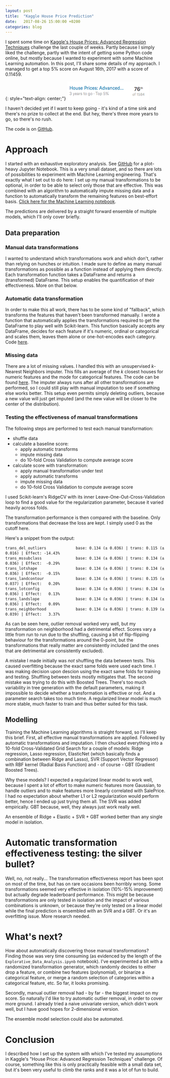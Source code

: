 ```yaml
---
layout: post
title:  "Kaggle House Price Prediction"
date:   2017-08-26 15:00:00 +0200
categories: blog
---
```

I spent some time on [Kaggle's House Prices: Advanced Regression Techniques][kaggle_hp] challenge the last couple of weeks. Partly because I simply liked the challenge, partly with the intent of getting some Python code online, but mostly because I wanted to experiment with some Machine Learning automation. In this post, I'll share some details of my approach. I managed to get a top 5% score on August 16th, 2017 with a score of 0.11459. 

{: style="text-align: center;"}
![top5](/assets/img/blog/2017-08-23-kaggle-house-price-prediction/top5.png)

I haven't decided yet if I want to keep going - it's kind of a time sink and there's no prize to collect at the end. But hey, there's three more years to go, so there's no rush.

The code is on [GitHub][git]. 
 
# Approach
I started with an exhaustive exploratory analysis. See [GitHub][git_explo] for a plot-heavy Jupyter Notebook.
This is a very small dataset, and so there are lots of possibilities to experiment with Machine Learning engineering. That's exactly what I set out to do here: I set up my manual transformations to be optional, in order to be able to select only those that are effective. This was combined with an algorithm to automatically impute missing data and a function to automatically transform the remaining features on best-effort basis. [Click here for the Machine Learning notebook][git_ml].

The predictions are delivered by a straight forward ensemble of multiple models, which I'll only cover briefly.

## Data preparation

### Manual data transformations
I wanted to understand which transformations work and which don't, rather than relying on hunches or intuition. I made sure to define as many manual transformations as possible as a function instead of applying them directly. Each transformation function takes a DataFrame and returns a (transformed) DataFrame. This setup enables the quantification of their effectiveness. More on that below.
  
### Automatic data transformation
In order to make this all work, there has to be some kind of "fallback", which transforms the features that haven't been transformed manually. I wrote a function that automatically applies the transformations required to get the DataFrame to play well with Scikit-learn. This function basically accepts any DataFrame, decides for each feature if it's numeric, ordinal or categorical  and scales them, leaves them alone or one-hot-encodes each category. Code [here][git_autotrans]. 

### Missing data
There are a lot of missing values. I handled this with an unsupervised *k*-Nearest Neighbors imputer. This fills an average of the *k* closest houses for numeric features and the mode for categorical features. The code can be found [here][git_knn]. The imputer always runs after all other transformations are performed, so I could still play with manual imputation to see if something else works better. This setup even permits simply deleting outliers, because a new value will just get imputed (and the new value will be closer to the center of the distribution). 

### Testing the effectiveness of manual transformations
The following steps are performed to test each manual transformation:

- shuffle data
- calculate a baseline score: 
    - apply automatic transforms
    - impute missing data
    - do 10-fold Cross Validation to compute average score
- calculate score with transformation:
    - apply manual transformation under test
    - apply automatic transforms
    - impute missing data
    - do 10-fold Cross Validation to compute average score

I used Scikit-learn's RidgeCV with its inner Leave-One-Out-Cross-Validation loop to find a good value for the regularization parameter, because it varied heavily across folds.

The transformation performance is then compared with the baseline. Only transformations that decrease the loss are kept. I simply used 0 as the cutoff here.

Here's a snippet from the output:

```
trans_del_outliers             base: 0.134 (± 0.036) | trans: 0.115 (± 0.016) | Effect: -14.43%
trans_mssubclass               base: 0.134 (± 0.036) | trans: 0.134 (± 0.036) | Effect:  -0.29%
trans_lotshape                 base: 0.134 (± 0.036) | trans: 0.134 (± 0.036) | Effect:  -0.15%
trans_landcontour              base: 0.134 (± 0.036) | trans: 0.135 (± 0.037) | Effect:   0.20%
trans_lotconfig                base: 0.134 (± 0.036) | trans: 0.134 (± 0.036) | Effect:   0.13%
trans_landslope                base: 0.134 (± 0.036) | trans: 0.134 (± 0.036) | Effect:   0.09%
trans_neighborhood             base: 0.134 (± 0.036) | trans: 0.139 (± 0.039) | Effect:   3.37%
```

As can be seen here, outlier removal worked very well, but my transformation on neighborhood had a detrimental effect. Scores vary a little from run to run due to the shuffling, causing a bit of flip-flipping behaviour for the transformations around the 0-point, but the transformations that really matter are consistently included (and the ones that are detrimental are consistently excluded).

A mistake I made initially was *not* shuffling the data between tests. This caused overfitting because the exact same folds were used each time. I was making decision upon descion using the exact same folds for training and testing. Shuffling between tests mostly mitigates that. The second mistake was trying to do this with Boosted Trees. There's too much variability in tree generation with the default parameters, making it impossible to decide whether a transformation is effective or not. And a parameter search takes too much time. A regularized linear model is much more stable, much faster to train and thus better suited for this task.

## Modelling
Training the Machine Learning algorithms is straight forward, so I'll keep this brief. First, all effective manual transformations are applied. Followed by automatic transformations and imputation. I then chucked everything into a 10-fold Cross-Validated Grid Search for a couple of models: Ridge regression, Lasso regression, ElasticNet (which basically finds a combination between Ridge and Lasso), SVR (Support Vector Regressor) with RBF kernel (Radial Basis Function) and - of course - GBT (Gradient Boosted Trees).

Why these models? I expected a regularized linear model to work well, because I spent a lot of effort to make numeric features more Gaussian, to handle outliers and to make features more linearly correlated with SalePrice. I had no expectation about whether L1 or L2 regularization would perform better, hence I ended up just trying them all. The SVR was added empirically. GBT because, well, they always just work really well.

 An ensemble of Ridge + Elastic + SVR + GBT worked better than any single model in isolation.
 
# Automatic transformation effectiveness testing: the silver bullet?
Well, no, not really... The transformation effectiveness report has been spot on most of the time, but has on rare occasions been horribly wrong. Some transformations seemed very effective in isolation (10%-15% improvement) but actually degrade leaderboard performance. This might be because transformations are only tested in isolation and the impact of various combinations is unknown, or  because they're only tested on a linear model while the final prediction is ensembled with an SVR and a GBT. Or it's an overfitting issue. More research needed.

# What's next?
How about automatically discovering those manual transformations? Finding those was very time consuming (as evidenced by the length of the `Explorative_Data_Analysis.ipynb` notebook). I've experimented a bit with a randomized transformation generator, which randomly decides to either drop a feature, or combine two features (polynomial), or binarize a categorical feature, or merge a random selection of categories within a categorical feature, etc. So far, it looks promising.

Secondly, manual outlier removal had - by far - the biggest impact on my score. So naturally I'd like to try automatic outlier removal, in order to cover more ground. I already tried a naive univariate version, which didn't work well, but I have good hopes for 2-dimensional version.

The ensemble model selection could also be automated.

# Conclusion
I described how I set up the system with which I've tested my assumptions in Kaggle's "House Price: Advanced Regression Techniques" challenge. Of course, something like this is only practically feasible with a small data set, but it's been very useful to climb the ranks and it was a lot of fun to build. 


[kaggle_hp]: https://www.kaggle.com/c/house-prices-advanced-regression-techniques
[git]: https://github.com/jvanlier/Kaggle_Houseprices/tree/5edd52bea2962455cade5feeab12c5821ba3ca85
[git_explo]: https://github.com/jvanlier/Kaggle_Houseprices/blob/5edd52bea2962455cade5feeab12c5821ba3ca85/Explorative_Data_Analysis.ipynb
[git_ml]: https://github.com/jvanlier/Kaggle_Houseprices/blob/5edd52bea2962455cade5feeab12c5821ba3ca85/Model.ipynb
[git_knn]: https://github.com/jvanlier/Kaggle_Houseprices/blob/5edd52bea2962455cade5feeab12c5821ba3ca85/preprocess.py#L117
[git_autotrans]: https://github.com/jvanlier/Kaggle_Houseprices/blob/5edd52bea2962455cade5feeab12c5821ba3ca85/preprocess.py#L63